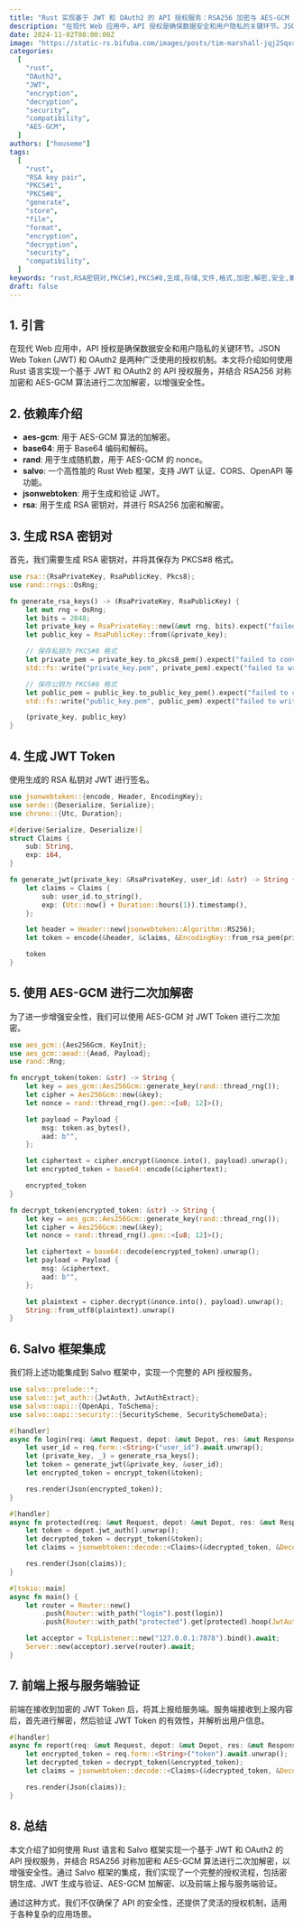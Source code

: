 ```yaml
---
title: "Rust 实现基于 JWT 和 OAuth2 的 API 授权服务：RSA256 加密与 AES-GCM 二次加解密"
description: "在现代 Web 应用中，API 授权是确保数据安全和用户隐私的关键环节。JSON Web Token (JWT) 和 OAuth2 是两种广泛使用的授权机制。本文将介绍如何使用 Rust 语言实现一个基于 JWT 和 OAuth2 的 API 授权服务，并结合 RSA256 对称加密和 AES-GCM 算法进行二次加解密，以增强安全性。"
date: 2024-11-02T08:00:00Z
image: "https://static-rs.bifuba.com/images/posts/tim-marshall-jqj2SqvxMVY-unsplash.jpg"
categories:
  [
    "rust",
    "OAuth2",
    "JWT",
    "encryption",
    "decryption",
    "security",
    "compatibility",
    "AES-GCM",
  ]
authors: ["houseme"]
tags:
  [
    "rust",
    "RSA key pair",
    "PKCS#1",
    "PKCS#8",
    "generate",
    "store",
    "file",
    "format",
    "encryption",
    "decryption",
    "security",
    "compatibility",
  ]
keywords: "rust,RSA密钥对,PKCS#1,PKCS#8,生成,存储,文件,格式,加密,解密,安全,兼容性"
draft: false
---
```


## 1. 引言

在现代 Web 应用中，API 授权是确保数据安全和用户隐私的关键环节。JSON Web Token (JWT) 和 OAuth2 是两种广泛使用的授权机制。本文将介绍如何使用 Rust 语言实现一个基于 JWT 和 OAuth2 的 API 授权服务，并结合 RSA256 对称加密和 AES-GCM 算法进行二次加解密，以增强安全性。

## 2. 依赖库介绍

- **aes-gcm**: 用于 AES-GCM 算法的加解密。
- **base64**: 用于 Base64 编码和解码。
- **rand**: 用于生成随机数，用于 AES-GCM 的 nonce。
- **salvo**: 一个高性能的 Rust Web 框架，支持 JWT 认证、CORS、OpenAPI 等功能。
- **jsonwebtoken**: 用于生成和验证 JWT。
- **rsa**: 用于生成 RSA 密钥对，并进行 RSA256 加密和解密。

## 3. 生成 RSA 密钥对

首先，我们需要生成 RSA 密钥对，并将其保存为 PKCS#8 格式。

```rust
use rsa::{RsaPrivateKey, RsaPublicKey, Pkcs8};
use rand::rngs::OsRng;

fn generate_rsa_keys() -> (RsaPrivateKey, RsaPublicKey) {
    let mut rng = OsRng;
    let bits = 2048;
    let private_key = RsaPrivateKey::new(&mut rng, bits).expect("failed to generate private key");
    let public_key = RsaPublicKey::from(&private_key);

    // 保存私钥为 PKCS#8 格式
    let private_pem = private_key.to_pkcs8_pem().expect("failed to convert private key to PEM");
    std::fs::write("private_key.pem", private_pem).expect("failed to write private key to file");

    // 保存公钥为 PKCS#8 格式
    let public_pem = public_key.to_public_key_pem().expect("failed to convert public key to PEM");
    std::fs::write("public_key.pem", public_pem).expect("failed to write public key to file");

    (private_key, public_key)
}
```

## 4. 生成 JWT Token

使用生成的 RSA 私钥对 JWT 进行签名。

```rust
use jsonwebtoken::{encode, Header, EncodingKey};
use serde::{Deserialize, Serialize};
use chrono::{Utc, Duration};

#[derive(Serialize, Deserialize)]
struct Claims {
    sub: String,
    exp: i64,
}

fn generate_jwt(private_key: &RsaPrivateKey, user_id: &str) -> String {
    let claims = Claims {
        sub: user_id.to_string(),
        exp: (Utc::now() + Duration::hours(1)).timestamp(),
    };

    let header = Header::new(jsonwebtoken::Algorithm::RS256);
    let token = encode(&header, &claims, &EncodingKey::from_rsa_pem(private_key.to_pkcs8_pem().unwrap().as_bytes()).unwrap()).unwrap();

    token
}
```

## 5. 使用 AES-GCM 进行二次加解密

为了进一步增强安全性，我们可以使用 AES-GCM 对 JWT Token 进行二次加密。

```rust
use aes_gcm::{Aes256Gcm, KeyInit};
use aes_gcm::aead::{Aead, Payload};
use rand::Rng;

fn encrypt_token(token: &str) -> String {
    let key = aes_gcm::Aes256Gcm::generate_key(rand::thread_rng());
    let cipher = Aes256Gcm::new(&key);
    let nonce = rand::thread_rng().gen::<[u8; 12]>();

    let payload = Payload {
        msg: token.as_bytes(),
        aad: b"",
    };

    let ciphertext = cipher.encrypt(&nonce.into(), payload).unwrap();
    let encrypted_token = base64::encode(&ciphertext);

    encrypted_token
}

fn decrypt_token(encrypted_token: &str) -> String {
    let key = aes_gcm::Aes256Gcm::generate_key(rand::thread_rng());
    let cipher = Aes256Gcm::new(&key);
    let nonce = rand::thread_rng().gen::<[u8; 12]>();

    let ciphertext = base64::decode(encrypted_token).unwrap();
    let payload = Payload {
        msg: &ciphertext,
        aad: b"",
    };

    let plaintext = cipher.decrypt(&nonce.into(), payload).unwrap();
    String::from_utf8(plaintext).unwrap()
}
```

## 6. Salvo 框架集成

我们将上述功能集成到 Salvo 框架中，实现一个完整的 API 授权服务。

```rust
use salvo::prelude::*;
use salvo::jwt_auth::{JwtAuth, JwtAuthExtract};
use salvo::oapi::{OpenApi, ToSchema};
use salvo::oapi::security::{SecurityScheme, SecuritySchemeData};

#[handler]
async fn login(req: &mut Request, depot: &mut Depot, res: &mut Response) {
    let user_id = req.form::<String>("user_id").await.unwrap();
    let (private_key, _) = generate_rsa_keys();
    let token = generate_jwt(&private_key, &user_id);
    let encrypted_token = encrypt_token(&token);

    res.render(Json(encrypted_token));
}

#[handler]
async fn protected(req: &mut Request, depot: &mut Depot, res: &mut Response) {
    let token = depot.jwt_auth().unwrap();
    let decrypted_token = decrypt_token(&token);
    let claims = jsonwebtoken::decode::<Claims>(&decrypted_token, &DecodingKey::from_rsa_pem(std::fs::read("public_key.pem").unwrap().as_slice()).unwrap(), &Validation::new(jsonwebtoken::Algorithm::RS256)).unwrap().claims;

    res.render(Json(claims));
}

#[tokio::main]
async fn main() {
    let router = Router::new()
        .push(Router::with_path("login").post(login))
        .push(Router::with_path("protected").get(protected).hoop(JwtAuth::new("public_key.pem", jsonwebtoken::Algorithm::RS256)));

    let acceptor = TcpListener::new("127.0.0.1:7878").bind().await;
    Server::new(acceptor).serve(router).await;
}
```

## 7. 前端上报与服务端验证

前端在接收到加密的 JWT Token 后，将其上报给服务端。服务端接收到上报内容后，首先进行解密，然后验证 JWT Token 的有效性，并解析出用户信息。

```rust
#[handler]
async fn report(req: &mut Request, depot: &mut Depot, res: &mut Response) {
    let encrypted_token = req.form::<String>("token").await.unwrap();
    let decrypted_token = decrypt_token(&encrypted_token);
    let claims = jsonwebtoken::decode::<Claims>(&decrypted_token, &DecodingKey::from_rsa_pem(std::fs::read("public_key.pem").unwrap().as_slice()).unwrap(), &Validation::new(jsonwebtoken::Algorithm::RS256)).unwrap().claims;

    res.render(Json(claims));
}
```

## 8. 总结

本文介绍了如何使用 Rust 语言和 Salvo 框架实现一个基于 JWT 和 OAuth2 的 API 授权服务，并结合 RSA256 对称加密和 AES-GCM 算法进行二次加解密，以增强安全性。通过 Salvo 框架的集成，我们实现了一个完整的授权流程，包括密钥生成、JWT 生成与验证、AES-GCM 加解密、以及前端上报与服务端验证。

通过这种方式，我们不仅确保了 API 的安全性，还提供了灵活的授权机制，适用于各种复杂的应用场景。
